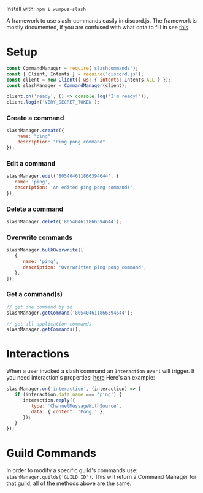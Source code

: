 Install with: `npm i wumpus-slash`

A framework to use slash-commands easily in discord.js.
The framework is mostly documented, if you are confused with what data to fill in see [this](https://discord.com/developers/docs/interactions/slash-commands#data-models-and-types)

# Setup
```js
const CommandManager = require('slashcommands');
const { Client, Intents } = require('discord.js');
const client = new Client({ ws: { intents: Intents.ALL } });
const slashManager = CommandManager(client);

client.on('ready', () => console.log("I'm ready!"));
client.login('VERY_SECRET_TOKEN');
```

### Create a command
```js
slashManager.create({
    name: "ping"
    description: "Ping pong command"
});
```

### Edit a command
```js
slashManager.edit('805404611866394644', {
   name: 'ping',
   description: 'An edited ping pong command!',
});
```

### Delete a command
```js
slashManager.delete('805404611866394644');
```

### Overwrite commands
```js
slashManager.bulkOverwrite([
   {
      name: 'ping',
      description: 'Overwritten ping pong command',
   },
]);
```

### Get a command(s)
```js
// get one command by id
slashManager.getCommand('805404611866394644');

// get all application commands
slashManager.getCommands();
```

# Interactions
When a user invoked a slash command an `Interaction` event will trigger.
If you need interaction's properties: [here](https://github.com/Linker-123/slashcommands/blob/main/src/structures/Interaction.js)
Here's an example:
```js
slashManager.on('interaction', (interaction) => {
   if (interaction.data.name === 'ping') {
      interaction.reply({
         type: 'ChannelMessageWithSource',
         data: { content: 'Pong!' },
      });
   }
});
```

# Guild Commands
In order to modify a specific guild's commands use: `slashManager.guilds('GUILD_ID')`.
This will return a Command Manager for that guild, all of the methods above are the same.
